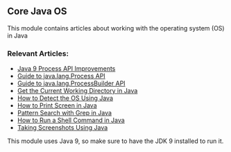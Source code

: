 ## Core Java OS

This module contains articles about working with the operating system (OS) in Java

### Relevant Articles: 

- [Java 9 Process API Improvements](http://www.baeldung.com/java-9-process-api)
- [Guide to java.lang.Process API](https://www.baeldung.com/java-process-api)
- [Guide to java.lang.ProcessBuilder API](https://www.baeldung.com/java-lang-processbuilder-api)
- [Get the Current Working Directory in Java](https://www.baeldung.com/java-current-directory)
- [How to Detect the OS Using Java](http://www.baeldung.com/java-detect-os)
- [How to Print Screen in Java](http://www.baeldung.com/print-screen-in-java)
- [Pattern Search with Grep in Java](http://www.baeldung.com/grep-in-java)
- [How to Run a Shell Command in Java](http://www.baeldung.com/run-shell-command-in-java)
- [Taking Screenshots Using Java](https://www.baeldung.com/java-taking-screenshots)

This module uses Java 9, so make sure to have the JDK 9 installed to run it.
